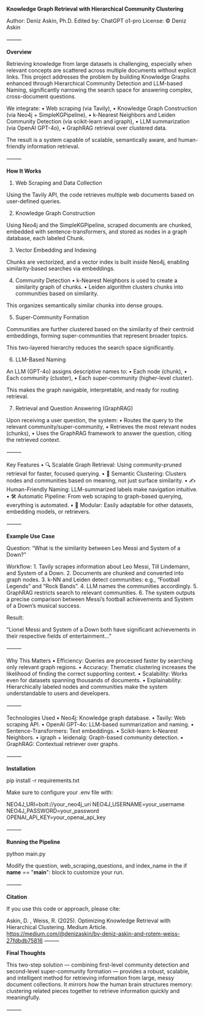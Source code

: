 **Knowledge Graph Retrieval with Hierarchical Community Clustering**

Author: Deniz Askin, Ph.D.
Edited by: ChatGPT o1-pro
License: © Deniz Askin

⸻

**Overview**

Retrieving knowledge from large datasets is challenging, especially when relevant concepts are scattered across multiple documents without explicit links. This project addresses the problem by building Knowledge Graphs enhanced through Hierarchical Community Detection and LLM-based Naming, significantly narrowing the search space for answering complex, cross-document questions.

We integrate:
	•	Web scraping (via Tavily),
	•	Knowledge Graph Construction (via Neo4j + SimpleKGPipeline),
	•	k-Nearest Neighbors and Leiden Community Detection (via scikit-learn and igraph),
	•	LLM summarization (via OpenAI GPT-4o),
	•	GraphRAG retrieval over clustered data.

The result is a system capable of scalable, semantically aware, and human-friendly information retrieval.

⸻

**How It Works**

1. Web Scraping and Data Collection

Using the Tavily API, the code retrieves multiple web documents based on user-defined queries.

2. Knowledge Graph Construction

Using Neo4j and the SimpleKGPipeline, scraped documents are chunked, embedded with sentence-transformers, and stored as nodes in a graph database, each labeled Chunk.

3. Vector Embedding and Indexing

Chunks are vectorized, and a vector index is built inside Neo4j, enabling similarity-based searches via embeddings.

4. Community Detection
	•	k-Nearest Neighbors is used to create a similarity graph of chunks.
	•	Leiden algorithm clusters chunks into communities based on similarity.

This organizes semantically similar chunks into dense groups.

5. Super-Community Formation

Communities are further clustered based on the similarity of their centroid embeddings, forming super-communities that represent broader topics.

This two-layered hierarchy reduces the search space significantly.

6. LLM-Based Naming

An LLM (GPT-4o) assigns descriptive names to:
	•	Each node (chunk),
	•	Each community (cluster),
	•	Each super-community (higher-level cluster).

This makes the graph navigable, interpretable, and ready for routing retrieval.

7. Retrieval and Question Answering (GraphRAG)

Upon receiving a user question, the system:
	•	Routes the query to the relevant community/super-community,
	•	Retrieves the most relevant nodes (chunks),
	•	Uses the GraphRAG framework to answer the question, citing the retrieved context.

⸻

Key Features
	•	🔍 Scalable Graph Retrieval: Using community-pruned retrieval for faster, focused querying.
	•	🧠 Semantic Clustering: Clusters nodes and communities based on meaning, not just surface similarity.
	•	✍️ Human-Friendly Naming: LLM-summarized labels make navigation intuitive.
	•	🛠 Automatic Pipeline: From web scraping to graph-based querying, everything is automated.
	•	🧩 Modular: Easily adaptable for other datasets, embedding models, or retrievers.

⸻

**Example Use Case**

Question: “What is the similarity between Leo Messi and System of a Down?”

Workflow:
	1.	Tavily scrapes information about Leo Messi, Till Lindemann, and System of a Down.
	2.	Documents are chunked and converted into graph nodes.
	3.	k-NN and Leiden detect communities: e.g., “Football Legends” and “Rock Bands”.
	4.	LLM names the communities accordingly.
	5.	GraphRAG restricts search to relevant communities.
	6.	The system outputs a precise comparison between Messi’s football achievements and System of a Down’s musical success.

Result:

“Lionel Messi and System of a Down both have significant achievements in their respective fields of entertainment…”

⸻

Why This Matters
	•	Efficiency: Queries are processed faster by searching only relevant graph regions.
	•	Accuracy: Thematic clustering increases the likelihood of finding the correct supporting context.
	•	Scalability: Works even for datasets spanning thousands of documents.
	•	Explainability: Hierarchically labeled nodes and communities make the system understandable to users and developers.

⸻

Technologies Used
	•	Neo4j: Knowledge graph database.
	•	Tavily: Web scraping API.
	•	OpenAI GPT-4o: LLM-based summarization and naming.
	•	Sentence-Transformers: Text embeddings.
	•	Scikit-learn: k-Nearest Neighbors.
	•	igraph + leidenalg: Graph-based community detection.
	•	GraphRAG: Contextual retriever over graphs.

⸻

**Installation**

pip install -r requirements.txt

Make sure to configure your .env file with:

NEO4J_URI=bolt://your_neo4j_uri
NEO4J_USERNAME=your_username
NEO4J_PASSWORD=your_password
OPENAI_API_KEY=your_openai_api_key



⸻

**Running the Pipeline**

python main.py

Modify the question, web_scraping_questions, and index_name in the if __name__ == "__main__": block to customize your run.

⸻

**Citation**

If you use this code or approach, please cite:

Askin, D. , Weiss, R. (2025). Optimizing Knowledge Retrieval with Hierarchical Clustering. Medium Article.
https://medium.com/@denizaskin/by-deniz-askin-and-rotem-weiss-27fdbdb75816
⸻

**Final Thoughts**

This two-step solution — combining first-level community detection and second-level super-community formation — provides a robust, scalable, and intelligent method for retrieving information from large, messy document collections. It mirrors how the human brain structures memory: clustering related pieces together to retrieve information quickly and meaningfully.

⸻
